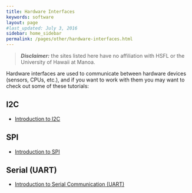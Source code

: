 ```yaml
---
title: Hardware Interfaces
keywords: software
layout: page
#last_updated: July 3, 2016
sidebar: home_sidebar
permalink: /pages/other/hardware-interfaces.html
---
```


> **_Disclaimer:_** the sites listed here have no affiliation with HSFL or the University of Hawaii at Manoa.

Hardware interfaces are used to communicate between hardware devices (sensors, CPUs, etc.), and if you want to work with them you may want to check out some of these tutorials:

## I2C
* [Introduction to I2C](https://www.corelis.com/education/tutorials/i2c-tutorial/)

## SPI
* [Introduction to SPI](https://www.corelis.com/education/tutorials/spi-tutorial/)

## Serial (UART)
* [Introduction to Serial Communication (UART)](https://learn.sparkfun.com/tutorials/serial-communication/all)